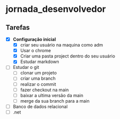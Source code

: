 # jornada_desenvolvedor
## Tarefas
- [x] **Configuração inicial**
     - [x] criar seu usuário na maquina como adm
     - [x] Usar o chrome
     - [x] Criar uma pasta project dentro do seu usuário
     - [x] Estudar markdown
- [ ] Estudar o git
   - [ ] clonar um projeto
   - [ ] criar uma branch
   - [ ] realizar o commit
   - [ ] fazer checkout na main
   - [ ] baixar a ultima versão da main
   - [ ] merge da sua branch para a main
- [ ] Banco de dados relacional
- [ ] .net
